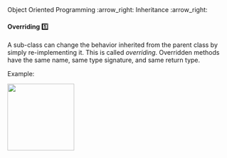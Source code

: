 <link rel="stylesheet" href="{{baseUrl}}/css/textbook.css">

<div class="website-content">

<div id="path">Object Oriented Programming :arrow_right: Inheritance :arrow_right:</div>

<div id="title">

#### Overriding :one:

</div>

<div id="body">

A sub-class can change the behavior inherited from the parent class by simply re-implementing it. This is called _overriding_. Overridden methods have the same name,
same type signature, and same return type.

<tip-box>

Example:

<img src="{{baseUrl}}/oopDesign/inheritance/overriding/images/report.png" height="150" />
<p/>

</tip-box>

</div>

<div id="extras">
<div>

</div>
